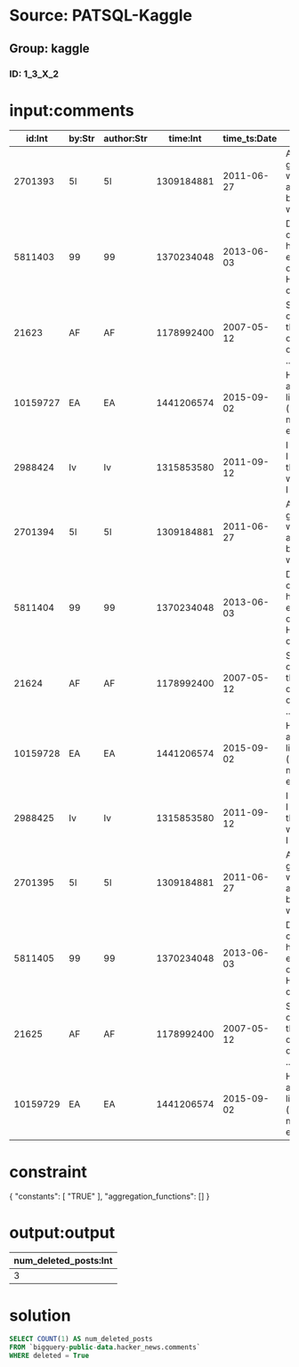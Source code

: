 # Source: PATSQL-Kaggle
## Group: kaggle
### ID: 1_3_X_2

# input:comments

| id:Int | by:Str | author:Str | time:Int | time_ts:Date | text:Str | parent:Int | deleted:Str | dead:Str | ranking:Int |
|---|---|---|---|---|---|---|---|---|---|
| 2701393 | 5l | 5l | 1309184881 | 2011-06-27 | And the glazier who fixed all the broken windo... | 286450 | NULL | NULL | 0 |
| 5811403 | 99 | 99 | 1370234048 | 2013-06-03 | Does canada have the equivalent of H1B/Green c... | 5804452 | NULL | NULL | 0 |
| 21623 | AF | AF | 1178992400 | 2007-05-12 | Speaking of Rails, there are other options in ... | 286450 | TRUE | NULL | 0 |
| 10159727 | EA | EA | 1441206574 | 2015-09-02 | Humans and large livestock (and maybe even pet... | 286450 | NULL | NULL | 0 |
| 2988424 | Iv | Iv | 1315853580 | 2011-09-12 | I must say I reacted in the same way when I re... | 286450 | NULL | NULL | 0 |
| 2701394 | 5l | 5l | 1309184881 | 2011-06-27 | And the glazier who fixed all the broken windo... | 2701243 | NULL | NULL | 0 |
| 5811404 | 99 | 99 | 1370234048 | 2013-06-03 | Does canada have the equivalent of H1B/Green c... | 286450 | NULL | NULL | 0 |
| 21624 | AF | AF | 1178992400 | 2007-05-12 | Speaking of Rails, there are other options in ... | 286450 | TRUE | NULL | 0 |
| 10159728 | EA | EA | 1441206574 | 2015-09-02 | Humans and large livestock (and maybe even pet... | 286450 | TRUE | NULL | 0 |
| 2988425 | Iv | Iv | 1315853580 | 2011-09-12 | I must say I reacted in the same way when I re... | 286450 | NULL | NULL | 0 |
| 2701395 | 5l | 5l | 1309184881 | 2011-06-27 | And the glazier who fixed all the broken windo... | 286450 | NULL | NULL | 0 |
| 5811405 | 99 | 99 | 1370234048 | 2013-06-03 | Does canada have the equivalent of H1B/Green c... | 5804452 | NULL | NULL | 0 |
| 21625 | AF | AF | 1178992400 | 2007-05-12 | Speaking of Rails, there are other options in ... | 286450 | NULL | NULL | 0 |
| 10159729 | EA | EA | 1441206574 | 2015-09-02 | Humans and large livestock (and maybe even pet... | 286450 | NULL | NULL | 0 |

# constraint

{
  "constants": [
    "TRUE"
  ],
  "aggregation_functions": []
}

# output:output

| num_deleted_posts:Int |
|---|
| 3 |

# solution

```sql
SELECT COUNT(1) AS num_deleted_posts
FROM `bigquery-public-data.hacker_news.comments`
WHERE deleted = True
```
